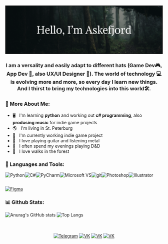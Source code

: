 ![Header image](https://github.com/Askefjord/Askefjord/blob/main/Title.png)

<h3 align="center"> 
I am a versality and easily adapt to different hats (Game Dev🎮, App Dev 📱, also UX/UI Designer 🎨). 
The world of technology 💻 is evolving more and more, so every day I learn new things. And I thirst to bring my technologies into this world🛠️.
</h3>

### 📜 More About Me:

- 🖥 &nbsp; I'm learning **python** and working out **c# programming**, also **produsing music** for indie game projects
- 🌎 &nbsp; I'm living in St. Peterburg
- 🌱 &nbsp; I'm currently working indie game project
- 🎸 &nbsp; I love playing guitar and listening metal
- 🎲 &nbsp; I often spend my evenings playing D&D
- 🌳 &nbsp; I love walks in the forest

### 🔨 Languages and Tools:
<a href="https://www.python.org" target="_blank"><img align="left" alt="Python" height ="42px" src="https://raw.githubusercontent.com/rahul-jha98/github_readme_icons/main/language_and_tools/square/python/python.svg"></a>
<a href="https://dotnet.microsoft.com/en-us/languages/csharp" target="_blank"><img align="left" alt="C#" height ="42px" src="https://github.com/rahul-jha98/README_icons/blob/main/language_and_tools/square/c%23/c%23.svg"></a>
<a href="https://www.jetbrains.com/pycharm/" target="_blank"><img align="left" alt="PyCharm" height ="42px" src="https://upload.wikimedia.org/wikipedia/commons/1/1d/PyCharm_Icon.svg"></a>
<a href="https://visualstudio.microsoft.com/" target="_blank"><img align="left" alt="Microsoft VS" height ="42px" src="https://upload.wikimedia.org/wikipedia/commons/2/2c/Visual_Studio_Icon_2022.svg"></a>
<a href="https://git-scm.com/" target="_blank"> <img src="https://raw.githubusercontent.com/rahul-jha98/github_readme_icons/main/language_and_tools/square/git-scm/git-scm.svg" align="left" alt="git" height='42px'/> </a>
<a href="https://www.adobe.com/products/photoshop.html" target="_blank"><img align="left" alt="Photoshop" height ="42px" src="https://upload.wikimedia.org/wikipedia/commons/a/af/Adobe_Photoshop_CC_icon.svg"></a>
<a href="https://www.adobe.com/products/illustrator.html" target="_blank"><img align="left" alt="Illustrator" height ="42px" src="https://upload.wikimedia.org/wikipedia/commons/f/fb/Adobe_Illustrator_CC_icon.svg"></a>
<a href="https://www.figma.com" target="_blank"><img align="center" src="https://raw.githubusercontent.com/rahul-jha98/github_readme_icons/main/language_and_tools/square/figma/figma.svg" alt="Figma" height ="42px"></a>

### 📊 Github Stats:
![Anurag's GitHub stats](https://github-readme-stats.vercel.app/api?username=Askefjord&show_icons=false&theme=dark&bg_color=0d1117&hide_border=false&border_color=1d2026&border_radius=5&text_bold=true&hide_title=true)
![Top Langs](https://github-readme-stats.vercel.app/api/top-langs/?username=Askefjord&layout=compact&theme=dark&bg_color=0d1117&hide_border=false&border_color=1d2026&border_radius=5&text_bold=true&langs_count=3)

<br>
<br>

<div align="center">
<a href="https://www.t.me/askefjord" target="_blank"><img align="center" alt="Telegram" height ="42px" src="https://www.svgrepo.com/show/242392/telegram.svg"></a>
<a href="https://vk.com/kriwjar" target="_blank"><img align="center" alt="VK" height ="42px" src="https://www.svgrepo.com/show/242379/vk-vk.svg"></a>  
<a href="https://instagram.com/kriwjar" target="_blank"><img align="center" alt="VK" height ="42px" src="https://www.svgrepo.com/show/242386/instagram.svg"></a>
<a href="https://www.behance.net/askefjord" target="_blank"><img align="center" alt="VK" height ="42px" src="https://www.svgrepo.com/show/242376/behance.svg"></a>  
</div>
